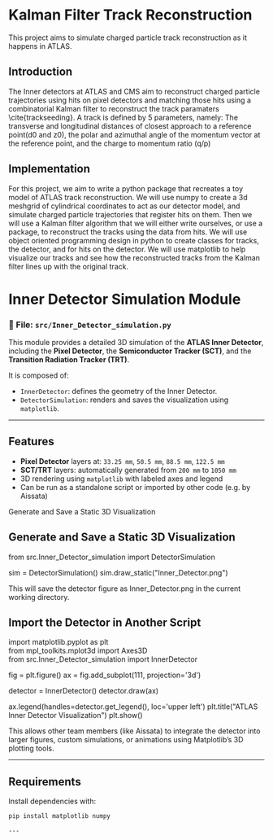# Kalman Filter Track Reconstruction

This project aims to simulate charged particle track reconstruction as it happens in ATLAS.

## Introduction

The Inner detectors at ATLAS and CMS aim to reconstruct charged particle trajectories using hits on pixel detectors and matching those hits using a combinatorial Kalman filter to reconstruct the track paramaters \cite{trackseeding}. A track is defined by 5 parameters, namely: The transverse and longitudinal distances of closest approach to a reference point(d0 and z0), the polar and azimuthal angle  of the momentum vector at the reference point, and the charge to momentum ratio (q/p)

## Implementation

For this project, we aim to write a python package that recreates a toy model of ATLAS track reconstruction. We will use numpy to create a 3d meshgrid of cylindrical coordinates to act as our detector
model, and simulate charged particle trajectories that register hits on them. Then we will use a Kalman filter algorithm that we will either write ourselves, or use a package, to reconstruct the tracks using the data from hits. We will use object oriented programming design in python to create classes for tracks, the detector, and for hits on the detector. We will use matplotlib to help visualize our tracks and see how the reconstructed tracks from the Kalman filter lines up with the original track.

# Inner Detector Simulation Module

### 📄 File: `src/Inner_Detector_simulation.py`

This module provides a detailed 3D simulation of the **ATLAS Inner Detector**, including the **Pixel Detector**, the **Semiconductor Tracker (SCT)**, and the **Transition Radiation Tracker (TRT)**.

It is composed of:

- `InnerDetector`: defines the geometry of the Inner Detector.
- `DetectorSimulation`: renders and saves the visualization using `matplotlib`.

---

## Features

- **Pixel Detector** layers at: `33.25 mm`, `50.5 mm`, `88.5 mm`, `122.5 mm`
- **SCT/TRT** layers: automatically generated from `200 mm` to `1050 mm`
- 3D rendering using `matplotlib` with labeled axes and legend
- Can be run as a standalone script or imported by other code (e.g. by Aissata)

Generate and Save a Static 3D Visualization

## Generate and Save a Static 3D Visualization
from src.Inner_Detector_simulation import DetectorSimulation

sim = DetectorSimulation()
sim.draw_static("Inner_Detector.png")

This will save the detector figure as Inner_Detector.png in the current working directory.

## Import the Detector in Another Script
import matplotlib.pyplot as plt             
from mpl_toolkits.mplot3d import Axes3D               
from src.Inner_Detector_simulation import InnerDetector

fig = plt.figure()
ax = fig.add_subplot(111, projection='3d')

detector = InnerDetector()
detector.draw(ax)

ax.legend(handles=detector.get_legend(), loc='upper left')
plt.title("ATLAS Inner Detector Visualization")
plt.show()

This allows other team members (like Aissata) to integrate the detector into larger figures, custom simulations, or animations using Matplotlib’s 3D plotting tools.

---

## Requirements

Install dependencies with:

```bash
pip install matplotlib numpy

---
